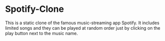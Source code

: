 # Spotify-Clone
This is a static clone of the famous music-streaming app Spotify. It includes limited songs and they can be played at random order just by clicking on the play button next to the music name.
